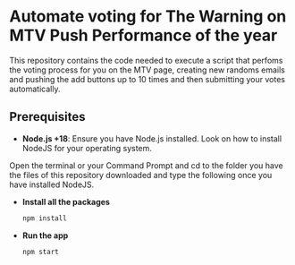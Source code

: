 # Automate voting for The Warning on MTV Push Performance of the year

This repository contains the code needed to execute a script that perfoms the voting process for you on the MTV page, creating new randoms emails and pushing the add buttons up to 10 times and then submitting your votes automatically.

## Prerequisites

- **Node.js +18**: Ensure you have Node.js installed. Look on how to install NodeJS for your operating system.

Open the terminal or your Command Prompt and cd to the folder you have the files of this repository downloaded and type the following once you have installed NodeJS.

- **Install all the packages**
  ```bash
  npm install
  ```

- **Run the app**
  ```bash
  npm start
